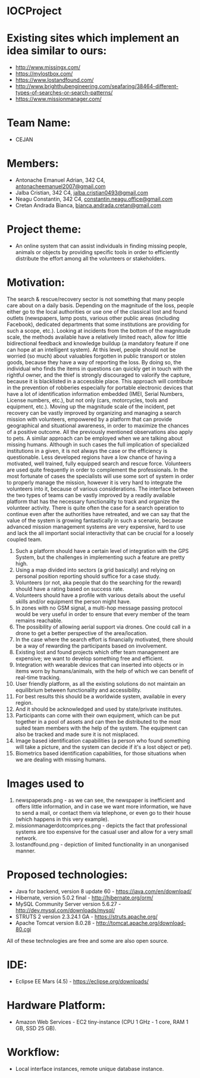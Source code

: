 # IOCProject

# Existing sites which implement an idea similar to ours:
- http://www.missingx.com/
- https://mylostbox.com/
- https://www.lostandfound.com/
- http://www.brighthubengineering.com/seafaring/38464-different-types-of-searches-or-search-patterns/
- https://www.missionmanager.com/


# Team Name:
- CEJAN

# Members:
- Antonache Emanuel Adrian, 342 C4, antonacheemanuel2007@gmail.com
- Jalba Cristian, 342 C4, jalba.cristian0493@gmail.com
- Neagu Constantin, 342 C4, constantin.neagu.office@gmail.com
- Cretan Andrada Bianca, bianca.andrada.cretan@gmail.com

# Project theme:
- An online system that can assist individuals in finding missing people, animals or objects by providing specific tools in order to efficiently distribute the effort among all the volunteers or stakeholders.

# Motivation:
  The search & rescue/recovery sector is not something that many people care about on a daily basis. Depending on the magnitude of the loss, people either go to the local authorities or use one of the classical lost and found outlets (newspapers, lamp posts, various other public areas (including Facebook), dedicated departments that some institutions are providing for such a scope, etc.). Looking at incidents from the bottom of the magnitude scale, the methods available have a relatively limited reach, allow for little bidirectional feedback and knowledge buildup (a mandatory feature if one can hope at an intelligent system). At this level, people should not be worried (so much) about valuables forgotten in public transport or stolen goods, because they have a way of reporting the loss. By doing so, the individual who finds the items in questions can quickly get in touch with the rightful owner, and the thief is strongly discouraged to valorify the capture, because it is blacklisted in a accessible place. This approach will contribute in the prevention of robberies especially for portable electronic devices that have a lot of identification information embedded (IMEI, Serial Numbers, License numbers, etc.), but not only (cars, motorcycles, tools and equipment, etc.).
  Moving up the magnitude scale of the incident, pet recovery can be vastly improved by organizing and managing a search mission with volunteers, empowered by a platform that can provide geographical and situational awareness, in order to maximize the chances of a positive outcome. All the previously mentioned observations also apply to pets.
  A similar approach can be employed when we are talking about missing humans. Although in such cases the full implication of specialized institutions in a given, it is not always the case or the efficiency is questionable. Less developed regions have a low chance of having a motivated, well trained, fully equipped search and rescue force. Volunteers are used quite frequently in order to complement the professionals.
  In the most fortunate of cases the specialists will use some sort of system in order to properly manage the mission, however it is very hard to
  integrate the volunteers into it, because of various considerations. The interface between the two types of teams can be vastly improved by a
  readily available platform that has the necessary functionality to track and organize the volunteer activity. There is quite often the case for a search operation to continue even after the authorities have retreated, and we can say that the value of the system is growing fantastically in such a scenario, because advanced mission management systems are very expensive, hard to use and lack the all important social interactivity that can be crucial for a loosely coupled team.

1. Such a platform should have a certain level of integration with the GPS System, but the challenges in implementing such a feature are pretty high.
2. Using a map divided into sectors (a grid basically) and relying on personal position reporting should suffice for a case study.  
3. Volunteers (or not, aka people that do the searching for the reward) should have a rating based on success rate.
4. Volunteers should have a profile with various details about the useful skills and/or equipment the person might have.
5. In zones with no GSM signal, a multi-hop message passing protocol would be very useful in order to ensure that every member of the team remains reachable.
6. The possibility of allowing aerial support via drones. One could call in a drone to get a better perspective of the area/location.
7. In the case where the search effort is financially motivated, there should be a way of rewarding the participants based on involvement.
8. Existing lost and found projects which offer team management are expensive; we want to develop something free and efficient.
9. Integration with wearable devices that can inserted into objects or in items worn by humans/animals, with the help of which we can benefit of real-time tracking.
10. User friendly platform, as all the existing solutions do not maintain an equilibrium between functionality and accessibility.
11. For best results this should be a worldwide system, available in every region.
12. And it should be acknowledged and used by state/private institutes.
13. Participants can come with their own equipment, which can be put together in a pool of assets and can then be distributed to the most suited team members with the help of the system. The equipment can also be tracked and made sure it is not misplaced.
14. Image based identification capabilities (a person who found something will take a picture, and the system can decide if it's a lost object or pet).
15. Biometrics based identification capabilities, for those situations when we are dealing with missing humans.

# Images used to 
1. newspaperads.png - as we can see, the newspaper is inefficient and offers little information, and in case we want more information, 
we have to send a mail, or contact them via telephone, or even go to their house (which happens in this very example).
2. missionmanagerdotcomprices.png - depicts the fact that professional systems are too expensive for the casual user and allow for a very small network.
3. lostandfound.png - depiction of limited functionality in an unorganised manner.

# Proposed technologies:
- Java for backend, version 8 update 60 - https://java.com/en/download/
- Hibernate, version 5.0.2 final - http://hibernate.org/orm/
- MySQL Community Server version 5.6.27 - http://dev.mysql.com/downloads/mysql/
- STRUTS 2 version 2.3.24.1 GA - https://struts.apache.org/
- Apache Tomcat version 8.0.28 - http://tomcat.apache.org/download-80.cgi

All of these technologies are free and some are also open source.

# IDE:
- Eclipse EE Mars (4.5) - https://eclipse.org/downloads/

# Hardware Platform:
- Amazon Web Services - EC2 tiny-instance (CPU 1 GHz - 1 core, RAM 1 GB, SSD 25 GB).

# Workflow:
- Local interface instances, remote unique database instance.
